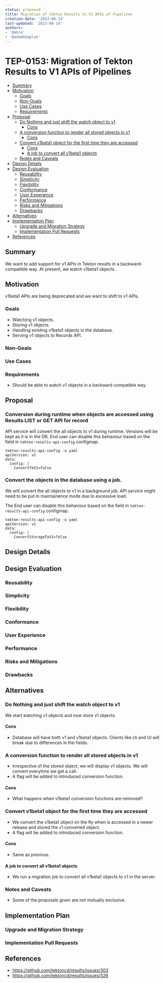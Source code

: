 ```yaml
---
status: proposed
title: Migration of Tekton Results to V1 APIs of Pipelines
creation-date: '2023-08-14'
last-updated: '2023-08-14'
authors:
- '@khrm'
- '@adambkaplan'
---
```


# TEP-0153: Migration of Tekton Results to V1 APIs of Pipelines

<!-- toc -->
- [Summary](#summary)
- [Motivation](#motivation)
  - [Goals](#goals)
  - [Non-Goals](#non-goals)
  - [Use Cases](#use-cases)
  - [Requirements](#requirements)
- [Proposal](#proposal)
  - [Do Nothing and just shift the watch object to v1](#do-nothing-and-just-shift-the-watch-object-to-v1)
    - [Cons](#cons)
  - [A conversion function to render all stored objects in v1](#a-conversion-function-to-render-all-stored-objects-in-v1)
    - [Cons](#cons-1)
  - [Convert v1beta1 object for the first time they are accessed](#convert-v1beta1-object-for-the-first-time-they-are-accessed)
    - [Cons](#cons-2)
    - [A job to convert all v1beta1 objects](#a-job-to-convert-all-v1beta1-objects)
  - [Notes and Caveats](#notes-and-caveats)
- [Design Details](#design-details)
- [Design Evaluation](#design-evaluation)
  - [Reusability](#reusability)
  - [Simplicity](#simplicity)
  - [Flexibility](#flexibility)
  - [Conformance](#conformance)
  - [User Experience](#user-experience)
  - [Performance](#performance)
  - [Risks and Mitigations](#risks-and-mitigations)
  - [Drawbacks](#drawbacks)
- [Alternatives](#alternatives)
- [Implementation Plan](#implementation-plan)
  - [Upgrade and Migration Strategy](#upgrade-and-migration-strategy)
  - [Implementation Pull Requests](#implementation-pull-requests)
- [References](#references)
<!-- /toc -->

## Summary

We want to add support for v1 APIs in Tekton results in a backward-compatible way. At present, we watch v1beta1 objects.

## Motivation

v1beta1 APIs are being deprecated and we want to shift to v1 APIs.

### Goals

* Watching v1 objects.
* Storing v1 objects.
* Handling existing v1beta1 objects in the database.
* Serving v1 objects to Records API.

### Non-Goals

### Use Cases


### Requirements

* Should be able to watch v1 objects in a backward compatible way.

## Proposal

### Conversion during runtime when objects are accessed using Results LIST or GET API for record

API service will convert the all objects to v1 during runtime. Versions will be kept as it is in the DB.
End user can disable this behaviour based on the field in `tekton-results-api-config` configmap.

```
tekton-results-api-config -o yaml
apiVersion: v1
data:
  config: |
    ConvertToV1=false
```

### Convert the objects in the database using a job.

We will convert the all objects to v1 in a background job. API service might need to be put in maintainence mode
due to excessive load.

The End user can disable this behaviour based on the field in `tekton-results-api-config` configmap.

```
tekton-results-api-config -o yaml
apiVersion: v1
data:
  config: |
    ConvertStorageToV1=false
```

## Design Details

## Design Evaluation

### Reusability

<!--
https://github.com/tektoncd/community/blob/main/design-principles.md#reusability

- Are there existing features related to the proposed features? Were the existing features reused?
- Is the problem being solved an authoring-time or runtime-concern? Is the proposed feature at the appropriate level
authoring or runtime?
-->

### Simplicity

<!--
https://github.com/tektoncd/community/blob/main/design-principles.md#simplicity

- How does this proposal affect the user experience?
- What’s the current user experience without the feature and how challenging is it?
- What will be the user experience with the feature? How would it have changed?
- Does this proposal contain the bare minimum change needed to solve for the use cases?
- Are there any implicit behaviors in the proposal? Would users expect these implicit behaviors or would they be
surprising? Are there security implications for these implicit behaviors?
-->

### Flexibility

<!--
https://github.com/tektoncd/community/blob/main/design-principles.md#flexibility

- Are there dependencies that need to be pulled in for this proposal to work? What support or maintenance would be
required for these dependencies?
- Are we coupling two or more Tekton projects in this proposal (e.g. coupling Pipelines to Chains)?
- Are we coupling Tekton and other projects (e.g. Knative, Sigstore) in this proposal?
- What is the impact of the coupling to operators e.g. maintenance & end-to-end testing?
- Are there opinionated choices being made in this proposal? If so, are they necessary and can users extend it with
their own choices?
-->

### Conformance

<!--
https://github.com/tektoncd/community/blob/main/design-principles.md#conformance

- Does this proposal require the user to understand how the Tekton API is implemented?
- Does this proposal introduce additional Kubernetes concepts into the API? If so, is this necessary?
- If the API is changing as a result of this proposal, what updates are needed to the
[API spec](https://github.com/tektoncd/pipeline/blob/main/docs/api-spec.md)?
-->

### User Experience

<!--
(optional)

Consideration about the user experience. Depending on the area of change,
users may be Task and Pipeline editors, they may trigger TaskRuns and
PipelineRuns or they may be responsible for monitoring the execution of runs,
via CLI, dashboard or a monitoring system.

Consider including folks that also work on CLI and dashboard.
-->

### Performance

<!--
(optional)

Consider which use cases are impacted by this change and what are their
performance requirements.
- What impact does this change have on the start-up time and execution time
of TaskRuns and PipelineRuns?
- What impact does it have on the resource footprint of Tekton controllers
as well as TaskRuns and PipelineRuns?
-->

### Risks and Mitigations

<!--
What are the risks of this proposal and how do we mitigate? Think broadly.
For example, consider both security and how this will impact the larger
Tekton ecosystem. Consider including folks that also work outside the WGs
or subproject.
- How will security be reviewed and by whom?
- How will UX be reviewed and by whom?
-->

### Drawbacks

<!--
Why should this TEP _not_ be implemented?
-->

## Alternatives

### Do Nothing and just shift the watch object to v1

We start watching v1 objects and now store v1 objects.

#### Cons
* Database will have both v1 and v1beta1 objects. Clients like cli and UI will break due to differences in the fields.

### A conversion function to render all stored objects in v1
* Irrespective of the stored object, we will display v1 objects. We will convert everytime we get a call.
* A flag will be added to introduced conversion function.

#### Cons
* What happens when v1beta1 conversion functions are removed?

### Convert v1beta1 object for the first time they are accessed
* We convert the v1beta1 object on the fly when is accessed in a newer release and stored the v1 converted object.
* A flag will be added to introduced conversion function.

#### Cons
* Same as previous.


#### A job to convert all v1beta1 objects
* We run a migration job to convert all v1beta1 objects to v1 in the server.

### Notes and Caveats
* Some of the proposals given are not mutually exclusive.


## Implementation Plan


### Upgrade and Migration Strategy

### Implementation Pull Requests


## References

* https://github.com/tektoncd/results/issues/303
* https://github.com/tektoncd/results/issues/526
